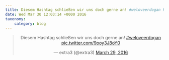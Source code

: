 ```yaml
---
title: Diesem Hashtag schließen wir uns doch gerne an! #weloveerdogan http://twitter.com/extra3/status/714897905824489472/photo/1
date: Wed Mar 30 12:03:14 +0000 2016
taxonomy:
    category: blog
---
```

<blockquote class="twitter-tweet" align="center"><p lang="de" dir="ltr">Diesem Hashtag schließen wir uns doch gerne an! <a href="https://twitter.com/hashtag/weloveerdogan?src=hash">#weloveerdogan</a> <a href="http://twitter.com/extra3/status/714897905824489472/photo/1">pic.twitter.com/9ooy3J8oY0</a></p>&mdash; extra3 (@extra3) <a href="https://twitter.com/extra3/status/714897905824489472">March 29, 2016</a></blockquote>
